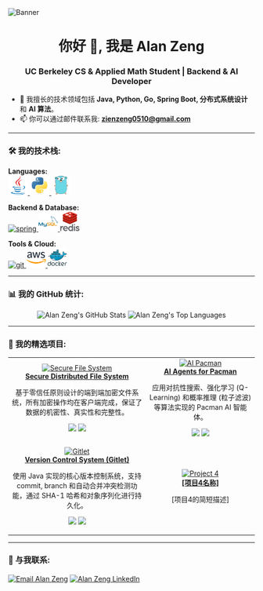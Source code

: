 <img src="[在这里放一张你喜欢的顶部图片或 GIF，比如伯克利的风景图或代码截图]" alt="Banner">

<h1 align="center">你好 👋, 我是 Alan Zeng</h1>
<h3 align="center">UC Berkeley CS & Applied Math Student | Backend & AI Developer</h3>

- 💬 我擅长的技术领域包括 **Java, Python, Go, Spring Boot, 分布式系统设计** 和 **AI 算法**。
- 📫 你可以通过邮件联系我: **zienzeng0510@gmail.com**

---

<h3 align="left">🛠️ 我的技术栈:</h3>
<p align="left">
  <strong>Languages:</strong><br>
  <a href="https://www.java.com" target="_blank" rel="noreferrer"> <img src="https://raw.githubusercontent.com/devicons/devicon/master/icons/java/java-original.svg" alt="java" width="40" height="40"/> </a>
  <a href="https://www.python.org" target="_blank" rel="noreferrer"> <img src="https://raw.githubusercontent.com/devicons/devicon/master/icons/python/python-original.svg" alt="python" width="40" height="40"/> </a>
  <a href="https://go.dev" target="_blank" rel="noreferrer"> <img src="https://raw.githubusercontent.com/devicons/devicon/master/icons/go/go-original.svg" alt="go" width="40" height="40"/> </a>
</p>
<p align="left">
  <strong>Backend & Database:</strong><br>
  <a href="https://spring.io/" target="_blank" rel="noreferrer"> <img src="https://www.vectorlogo.zone/logos/springio/springio-icon.svg" alt="spring" width="40" height="40"/> </a>
  <a href="https://www.mysql.com/" target="_blank" rel="noreferrer"> <img src="https://raw.githubusercontent.com/devicons/devicon/master/icons/mysql/mysql-original-wordmark.svg" alt="mysql" width="40" height="40"/> </a>
  <a href="https://redis.io" target="_blank" rel="noreferrer"> <img src="https://raw.githubusercontent.com/devicons/devicon/master/icons/redis/redis-original-wordmark.svg" alt="redis" width="40" height="40"/> </a>
</p>
<p align="left">
  <strong>Tools & Cloud:</strong><br>
  <a href="https://git-scm.com/" target="_blank" rel="noreferrer"> <img src="https://www.vectorlogo.zone/logos/git-scm/git-scm-icon.svg" alt="git" width="40" height="40"/> </a>
  <a href="https://aws.amazon.com/ec2/" target="_blank" rel="noreferrer"> <img src="https://raw.githubusercontent.com/devicons/devicon/master/icons/amazonwebservices/amazonwebservices-original-wordmark.svg" alt="aws" width="40" height="40"/> </a>
  <a href="https://www.docker.com/" target="_blank" rel="noreferrer"> <img src="https://raw.githubusercontent.com/devicons/devicon/master/icons/docker/docker-original-wordmark.svg" alt="docker" width="40" height="40"/> </a>
</p>

---

<h3 align="left">📊 我的 GitHub 统计:</h3>
<p align="center">
  <img align="center" src="https://github-readme-stats.vercel.app/api?username=AlanZeng-Coder&show_icons=true&locale=en&theme=tokyonight&count_private=true" alt="Alan Zeng's GitHub Stats" />
  <img align="center" src="https://github-readme-stats.vercel.app/api/top-langs?username=AlanZeng-Coder&show_icons=true&locale=en&layout=compact&theme=tokyonight" alt="Alan Zeng's Top Languages" />
</p>

---

<h3 align="left">🚀 我的精选项目:</h3>
<table border="0" align="center">
  <tr align="center">
    <td>
      <a href="[你的“安全分布式文件系统”项目链接]">
        <img src="[项目的截图或Logo]" width="220px" alt="Secure File System"/>
      </a>
      <br>
      <strong><a href="[你的“安全分布式文件系统”项目链接]">Secure Distributed File System</a></strong>
      <br>
      <p>基于零信任原则设计的端到端加密文件系统，所有加密操作均在客户端完成，保证了数据的机密性、真实性和完整性。</p>
      <p>
        <img src="https://img.shields.io/badge/Go-00ADD8?style=for-the-badge&logo=go&logoColor=white">
        <img src="https://img.shields.io/badge/Cryptography-007396?style=for-the-badge&logo=lock&logoColor=white">
      </p>
    </td>
    <td>
      <a href="[你的“AI Pacman”项目链接]">
        <img src="[项目的截图或Logo]" width="220px" alt="AI Pacman"/>
      </a>
      <br>
      <strong><a href="[你的“AI Pacman”项目链接]">AI Agents for Pacman</a></strong>
      <br>
      <p>应用对抗性搜索、强化学习 (Q-Learning) 和概率推理 (粒子滤波) 等算法实现的 Pacman AI 智能体。</p>
      <p>
        <img src="https://img.shields.io/badge/Python-3776AB?style=for-the-badge&logo=python&logoColor=white">
        <img src="https://img.shields.io/badge/AI-4A90E2?style=for-the-badge&logo=openai&logoColor=white">
      </p>
    </td>
  </tr>
  <tr align="center">
    <td>
      <a href="[你的“Gitlet”项目链接]">
        <img src="[项目的截图或Logo]" width="220px" alt="Gitlet"/>
      </a>
      <br>
      <strong><a href="[你的“Gitlet”项目链接]">Version Control System (Gitlet)</a></strong>
      <br>
      <p>使用 Java 实现的核心版本控制系统，支持 commit, branch 和自动合并冲突检测功能，通过 SHA-1 哈希和对象序列化进行持久化。</p>
      <p>
        <img src="https://img.shields.io/badge/Java-ED8B00?style=for-the-badge&logo=openjdk&logoColor=white">
        <img src="https://img.shields.io/badge/JUnit-25A162?style=for-the-badge&logo=junit5&logoColor=white">
      </p>
    </td>
    <td>
      <a href="[你的第四个项目链接]">
        <img src="[项目的截图或Logo]" width="220px" alt="Project 4"/>
      </a>
      <br>
      <strong><a href="[你的第四个项目链接]">[项目4名称]</a></strong>
      <br>
      <p>[项目4的简短描述]</p>
      <p>
        </p>
    </td>
  </tr>
</table>

---

<h3 align="left">🤝 与我联系:</h3>
<p align="left">
  <a href="mailto:zienzeng0510@gmail.com" target="blank"><img align="center" src="https://img.shields.io/badge/Email-D14836?style=for-the-badge&logo=gmail&logoColor=white" alt="Email Alan Zeng" /></a>
  <a href="[你的领英(LinkedIn)主页链接]" target="blank"><img align="center" src="https://img.shields.io/badge/LinkedIn-0077B5?style=for-the-badge&logo=linkedin&logoColor=white" alt="Alan Zeng LinkedIn" /></a>
</p>
